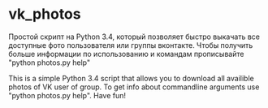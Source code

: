 vk_photos
=========

Простой скрипт на Python 3.4, который позволяет быстро выкачать все доступные фото пользователя или группы вконтакте. Чтобы получить больше информации по использованию и командам прописывайте "python photos.py help"

This is a simple Python 3.4 script that allows you to download all availible photos of VK user of group. To get info about commandline arguments use "python photos.py help". Have fun!
